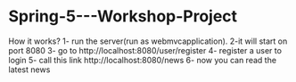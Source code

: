 # Spring-5---Workshop-Project
How it works?
1- run the server(run as webmvcapplication).
2-it will start on port 8080
3- go to http://localhost:8080/user/register 
4- register a user to login
5- call this link http://localhost:8080/news
6- now you can read the latest news
